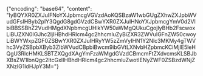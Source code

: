 {"encoding": "base64", "content": "IyBQYXR0ZXJuIFNoYXJpbmcgVGVzdAoKQSBzaW1wbGUgZXhwZXJpbWVudGFsIHByb2plY3QgdG8gdGVzdCBwYXR0ZXJuIHNoYXJpbmcgYmV0d2VlbiBBSSBhZ2VudHMgdXNpbmcgUHlkYW50aWMgQUkuCgojIyBHb2FscwoxLiBUZXN0IGJhc2ljIHBhdHRlcm4gc2hhcmluZyBiZXR3ZWVuIGFnZW50cwoyLiBWYWxpZGF0ZSBwYXR0ZXJuIHRyYW5zZmVyIHN1Y2Nlc3MKMy4gTWVhc3VyZSBpbXByb3ZlbWVudCBpbiBwcm9ibGVtLXNvbHZpbmcKCiMjIE5leHQgU3RlcHMKLSBTZXQgdXAgYmFzaWMgdGVzdCBmcmFtZXdvcmsKLSBJbXBsZW1lbnQgc2ltcGxlIHBhdHRlcm4gc2hhcmluZwotIENyZWF0ZSBzdWNjZXNzIG1ldHJpY3M="}